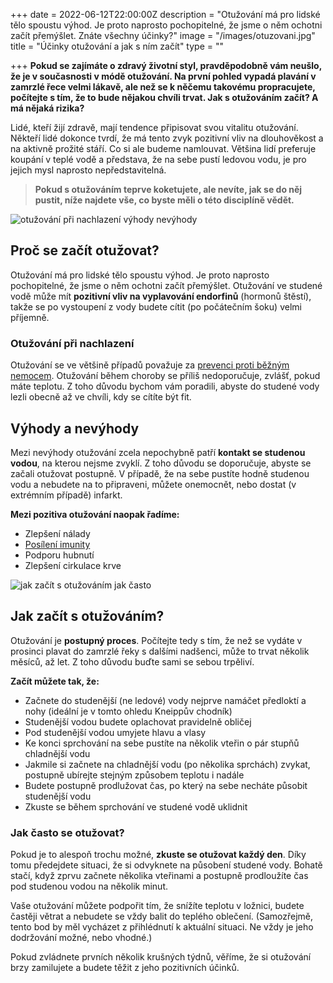 +++
date = 2022-06-12T22:00:00Z
description = "Otužování má pro lidské tělo spoustu výhod. Je proto naprosto pochopitelné, že jsme o něm ochotni začít přemýšlet. Znáte všechny účinky?"
image = "/images/otuzovani.jpg"
title = "Účinky otužování a jak s ním začít"
type = ""

+++
**Pokud se zajímáte o zdravý životní styl, pravděpodobně vám neušlo, že je v současnosti v módě otužování. Na první pohled vypadá plavání v zamrzlé řece velmi lákavě, ale než se k něčemu takovému propracujete, počítejte s tím, že to bude nějakou chvíli trvat. Jak s otužováním začít? A má nějaká rizika?**  
  
Lidé, kteří žijí zdravě, mají tendence připisovat svou vitalitu otužování. Někteří lidé dokonce tvrdí, že má tento zvyk pozitivní vliv na dlouhověkost a na aktivně prožité stáří. Co si ale budeme namlouvat. Většina lidí preferuje koupání v teplé vodě a představa, že na sebe pustí ledovou vodu, je pro jejich mysl naprosto nepředstavitelná.

> **Pokud s otužováním teprve koketujete, ale nevíte, jak se do něj pustit, níže najdete vše, co byste měli o této disciplíně vědět.**

![otužování při nachlazení výhody nevýhody](/images/otuzovani-pri-nachlazeni-vyhody-nevyhody.jpg)

## Proč se začít otužovat?

Otužování má pro lidské tělo spoustu výhod. Je proto naprosto pochopitelné, že jsme o něm ochotni začít přemýšlet. Otužování ve studené vodě může mít **pozitivní vliv na vyplavování endorfinů** (hormonů štěstí), takže se po vystoupení z vody budete cítit (po počátečním šoku) velmi příjemně.

### Otužování při nachlazení

Otužování se ve většině případů považuje za [prevenci proti běžným nemocem](https://www.oslabenaimunita.cz/blog/nejcastejsi-virova-onemocni-a-jak-se-jim-branit/). Otužování během choroby se příliš nedoporučuje, zvlášť, pokud máte teplotu. Z toho důvodu bychom vám poradili, abyste do studené vody lezli obecně až ve chvíli, kdy se cítíte být fit.

## Výhody a nevýhody

Mezi nevýhody otužování zcela nepochybně patří **kontakt se studenou vodou**, na kterou nejsme zvyklí. Z toho důvodu se doporučuje, abyste se začali otužovat postupně. V případě, že na sebe pustíte hodně studenou vodu a nebudete na to připraveni, můžete onemocnět, nebo dostat (v extrémním případě) infarkt.

**Mezi pozitiva otužování naopak řadíme:**

* Zlepšení nálady
* [Posílení imunity](https://www.oslabenaimunita.cz/5-ucinnych-tipu-na-posileni-imunity/)
* Podporu hubnutí
* Zlepšení cirkulace krve

![jak začít s otužováním jak často](/images/jak-zacit-s-otuzovanim-jak-casto.jpg)

## Jak začít s otužováním?

Otužování je **postupný proces**. Počítejte tedy s tím, že než se vydáte v prosinci plavat do zamrzlé řeky s dalšími nadšenci, může to trvat několik měsíců, až let. Z toho důvodu buďte sami se sebou trpěliví.

**Začít můžete tak, že:**

* Začnete do studenější (ne ledové) vody nejprve namáčet předloktí a nohy (ideální je v tomto ohledu Kneippův chodník)
* Studenější vodou budete oplachovat pravidelně obličej
* Pod studenější vodou umyjete hlavu a vlasy
* Ke konci sprchování na sebe pustíte na několik vteřin o pár stupňů chladnější vodu
* Jakmile si začnete na chladnější vodu (po několika sprchách) zvykat, postupně ubírejte stejným způsobem teplotu i nadále
* Budete postupně prodlužovat čas, po který na sebe necháte působit studenější vodu
* Zkuste se během sprchování ve studené vodě uklidnit

### Jak často se otužovat?

Pokud je to alespoň trochu možné, **zkuste se otužovat každý den**. Díky tomu předejdete situaci, že si odvyknete na působení studené vody. Bohatě stačí, když zprvu začnete několika vteřinami a postupně prodloužíte čas pod studenou vodou na několik minut.  
  
Vaše otužování můžete podpořit tím, že snížíte teplotu v ložnici, budete častěji větrat a nebudete se vždy balit do teplého oblečení. (Samozřejmě, tento bod by měl vycházet z přihlédnutí k aktuální situaci. Ne vždy je jeho dodržování možné, nebo vhodné.)  
  
Pokud zvládnete prvních několik krušných týdnů, věříme, že si otužování brzy zamilujete a budete těžit z jeho pozitivních účinků.